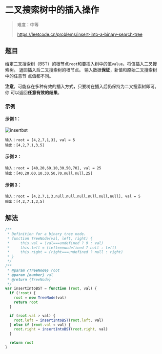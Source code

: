# 二叉搜索树中的插入操作

> 难度：中等
>
> https://leetcode.cn/problems/insert-into-a-binary-search-tree

## 题目

给定二叉搜索树（BST）的根节点`root`和要插入树中的值`value`，将值插入二叉搜索树。
返回插入后二叉搜索树的根节点。 输入数据**保证**，新值和原始二叉搜索树中的任意节
点值都不同。

**注意**，可能存在多种有效的插入方式，只要树在插入后仍保持为二叉搜索树即可。 你
可以返回**任意有效的结果**。

### 示例

#### 示例 1：

![insertbst](https://assets.leetcode.com/uploads/2020/10/05/insertbst.jpg)

```
输入：root = [4,2,7,1,3], val = 5
输出：[4,2,7,1,3,5]
```

#### 示例 2：

```
输入：root = [40,20,60,10,30,50,70], val = 25
输出：[40,20,60,10,30,50,70,null,null,25]
```

#### 示例 3：

```
输入：root = [4,2,7,1,3,null,null,null,null,null,null], val = 5
输出：[4,2,7,1,3,5]
```

## 解法

```javascript
/**
 * Definition for a binary tree node.
 * function TreeNode(val, left, right) {
 *     this.val = (val===undefined ? 0 : val)
 *     this.left = (left===undefined ? null : left)
 *     this.right = (right===undefined ? null : right)
 * }
 */
/**
 * @param {TreeNode} root
 * @param {number} val
 * @return {TreeNode}
 */
var insertIntoBST = function (root, val) {
  if (!root) {
    root = new TreeNode(val)
    return root
  }

  if (root.val > val) {
    root.left = insertIntoBST(root.left, val)
  } else if (root.val < val) {
    root.right = insertIntoBST(root.right, val)
  }

  return root
}
```
